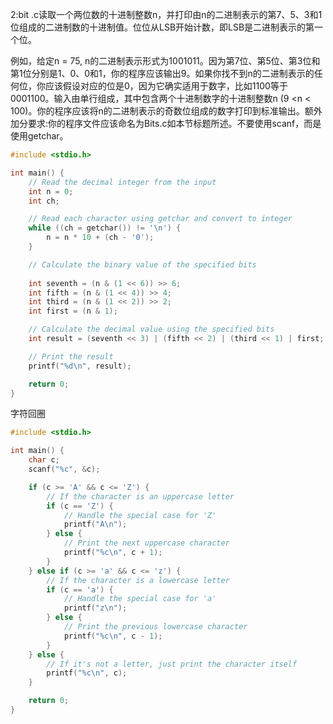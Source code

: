 2:bit .c读取一个两位数的十进制整数n，并打印由n的二进制表示的第7、5、3和1位组成的二进制数的十进制值。位位从LSB开始计数，即LSB是二进制表示的第一个位。

例如，给定n = 75, n的二进制表示形式为1001011。因为第7位、第5位、第3位和第1位分别是1、0、0和1，你的程序应该输出9。如果你找不到n的二进制表示的任何位，你应该假设对应的位是0，因为它确实适用于数字，比如1100等于0001100。输入由单行组成，其中包含两个十进制数字的十进制整数n (9 <n < 100)。你的程序应该将n的二进制表示的奇数位组成的数字打印到标准输出。额外加分要求:你的程序文件应该命名为Bits.c如本节标题所述。不要使用scanf，而是使用getchar。

```c
#include <stdio.h>

int main() {
    // Read the decimal integer from the input
    int n = 0;
    int ch;

    // Read each character using getchar and convert to integer
    while ((ch = getchar()) != '\n') {
        n = n * 10 + (ch - '0');
    }

    // Calculate the binary value of the specified bits
    
    int seventh = (n & (1 << 6)) >> 6;
    int fifth = (n & (1 << 4)) >> 4;
    int third = (n & (1 << 2)) >> 2;
    int first = (n & 1);

    // Calculate the decimal value using the specified bits
    int result = (seventh << 3) | (fifth << 2) | (third << 1) | first;

    // Print the result
    printf("%d\n", result);

    return 0;
}

```

字符回圈
```c
#include <stdio.h>

int main() {
    char c;
    scanf("%c", &c);

    if (c >= 'A' && c <= 'Z') {
        // If the character is an uppercase letter
        if (c == 'Z') {
            // Handle the special case for 'Z'
            printf("A\n");
        } else {
            // Print the next uppercase character
            printf("%c\n", c + 1);
        }
    } else if (c >= 'a' && c <= 'z') {
        // If the character is a lowercase letter
        if (c == 'a') {
            // Handle the special case for 'a'
            printf("z\n");
        } else {
            // Print the previous lowercase character
            printf("%c\n", c - 1);
        }
    } else {
        // If it's not a letter, just print the character itself
        printf("%c\n", c);
    }

    return 0;
}

```